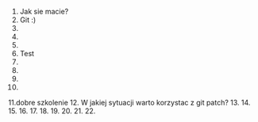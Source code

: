 1. Jak sie macie?
2. Git :)
3.
4.
5.
6. Test 
7.
8.
9.
10.
11.dobre szkolenie
12. W jakiej sytuacji warto korzystac z git patch?
13.
14.
15.
16.
17.
18.
19.
20.
21.
22.
